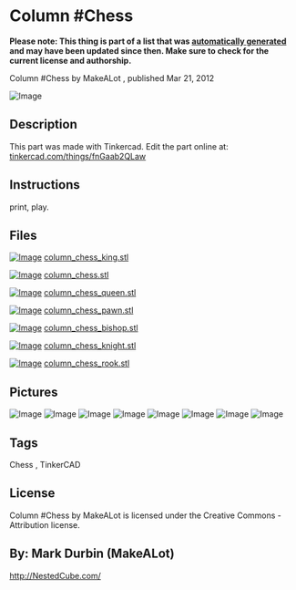 Column #Chess
===============
**Please note: This thing is part of a list that was [automatically generated](https://github.com/carlosgs/export-things) and may have been updated since then. Make sure to check for the current license and authorship.**  

Column #Chess  by MakeALot , published Mar 21, 2012

![Image](img/cc_display_large_display_large.jpg)

Description
--------
This part was made with Tinkercad. Edit the part online at: <a href="https://tinkercad.com/things/fnGaab2QLaw" target="_blank" rel="nofollow">tinkercad.com/things/fnGaab2QLaw</a>

Instructions
--------
print, play.

Files
--------
[![Image](img/column_chess_king_preview_tinycard.jpg)](column_chess_king.stl)
 [ column_chess_king.stl](column_chess_king.stl)  

[![Image](img/column_chess_preview_tinycard.jpg)](column_chess.stl)
 [ column_chess.stl](column_chess.stl)  

[![Image](img/column_chess_queen_preview_tinycard.jpg)](column_chess_queen.stl)
 [ column_chess_queen.stl](column_chess_queen.stl)  

[![Image](img/column_chess_pawn_preview_tinycard.jpg)](column_chess_pawn.stl)
 [ column_chess_pawn.stl](column_chess_pawn.stl)  

[![Image](img/column_chess_bishop_preview_tinycard.jpg)](column_chess_bishop.stl)
 [ column_chess_bishop.stl](column_chess_bishop.stl)  

[![Image](img/column_chess_knight_preview_tinycard.jpg)](column_chess_knight.stl)
 [ column_chess_knight.stl](column_chess_knight.stl)  

[![Image](img/column_chess_rook_preview_tinycard.jpg)](column_chess_rook.stl)
 [ column_chess_rook.stl](column_chess_rook.stl)  



Pictures
--------
![Image](img/column_chess_display_large.jpg)
![Image](img/column_chess_knight_display_large.jpg)
![Image](img/column_chess_rook_display_large.jpg)
![Image](img/column_chess_bishop_display_large.jpg)
![Image](img/column_chess_king_display_large.jpg)
![Image](img/column_chess_queen_display_large.jpg)
![Image](img/column_chess_pawn_display_large.jpg)
![Image](img/ccboard_display_large_display_large.jpg)


Tags
--------
Chess , TinkerCAD  

  

License
--------
Column #Chess by MakeALot is licensed under the Creative Commons - Attribution license.  



By: Mark Durbin (MakeALot)
--------
<http://NestedCube.com/>